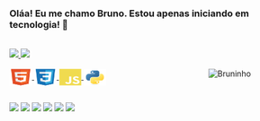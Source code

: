 ### Oláa! Eu me chamo Bruno. Estou apenas iniciando em tecnologia! 👋

<br/>

<div>
<a href="https://github.com/brunnoferreiraaa">
<img height="120em" src="https://github-readme-stats.vercel.app/api?username=brunnoferreiraaa&show_icons=true&theme=dark&include_all_commits=true&count_private-true"/>
<img height="120em" src="https://github-readme-stats.vercel.app/api/top-langs/?username=brunnoferreiraaa&layout=compact&langs_count=16&theme=dark"/>
<div/>
<div style="display: inline_block"><br>
  <img align="center" alt="Bruno-HTML" height="30" width="40" src="https://raw.githubusercontent.com/devicons/devicon/master/icons/html5/html5-original.svg">
  <img align="center" alt="Bruno-CSS" height="30" width="40" src="https://raw.githubusercontent.com/devicons/devicon/master/icons/css3/css3-original.svg">
  <img align="center" alt="Bruno-Js" height="30" width="40" src="https://raw.githubusercontent.com/devicons/devicon/master/icons/javascript/javascript-plain.svg">
  <img align="center" alt="Bruno-Python" height="30" width="40" src="https://raw.githubusercontent.com/devicons/devicon/master/icons/python/python-original.svg">
  <img align="right" alt="Bruninho" height="150" width="150" src="https://cdn.picrew.me/shareImg/org/202211/338224_FZpbW7in.png">
</div>

##

<div>
<a href="https://www.youtube.com/channel/UCOJ6_uEwI37sXmJEyUp9D2A/featured" target="_blank"><img src="https://img.shields.io/badge/YouTube-FF0000?style=for-the-badge&logo=youtube&logoColor=white" target="_blank"></a>
  <a href="https://instagram.com/bruno_ffzinho" target="_blank"><img src="https://img.shields.io/badge/-Instagram-%23E4405F?style=for-the-badge&logo=instagram&logoColor=white" target="_blank"></a>
 <a href="https://discord.com/channels/983056003518050315/983056004038139965" target="_blank"><img src="https://img.shields.io/badge/Discord-7289DA?style=for-the-badge&logo=discord&logoColor=white" target="_blank"></a> 
 <a href="https://www.facebook.com/brunodecarvalhoferr" target="_blank"><img src="https://img.shields.io/badge/Facebook-1877F2?style=for-the-badge&logo=facebook&logoColor=white" target="_blank"></a>
  <a href="https://twitter.com/BrunooFF18" target="_blank"><img src="https://img.shields.io/badge/Twitter-1DA1F2?style=for-the-badge&logo=twitter&logoColor=white" target="_blank"></a>
  <a href = "brunodecarvalho55@gmail.com"><img src="https://img.shields.io/badge/-Gmail-%23333?style=for-the-badge&logo=gmail&logoColor=white" target="_blank"></a>
  
<div/>
